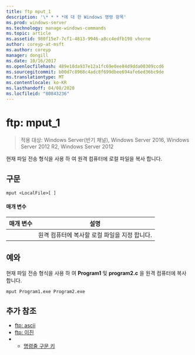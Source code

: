 ```yaml
---
title: ftp mput_1
description: '\* * * *에 대 한 Windows 명령 항목'
ms.prod: windows-server
ms.technology: manage-windows-commands
ms.topic: article
ms.assetid: 980f15e7-7cf1-4813-9946-a8cc4edfb198 vhorne
author: coreyp-at-msft
ms.author: coreyp
manager: dongill
ms.date: 10/16/2017
ms.openlocfilehash: 489e18da937e12a1fc69e0ee84d9dda00309ccd6
ms.sourcegitcommit: b00d7c8968c4adc8f699dbee694afe6ed36bc9de
ms.translationtype: MT
ms.contentlocale: ko-KR
ms.lasthandoff: 04/08/2020
ms.locfileid: "80843236"
---
```

# <a name="ftp-mput_1"></a>ftp: mput_1

>적용 대상: Windows Server(반기 채널), Windows Server 2016, Windows Server 2012 R2, Windows Server 2012

현재 파일 전송 형식을 사용 하 여 원격 컴퓨터에 로컬 파일을 복사 합니다.   
## <a name="syntax"></a>구문  
```  
mput <LocalFile>[ ]  
```  
#### <a name="parameters"></a>매개 변수  

|  매개 변수  |                       설명                        |
|-------------|----------------------------------------------------------|
| <LocalFile> | 원격 컴퓨터에 복사할 로컬 파일을 지정 합니다. |

## <a name="examples"></a><a name=BKMK_Examples></a>예와  
현재 파일 전송 형식을 사용 하 여 **Program1** 및 **program2.c** 을 원격 컴퓨터에 복사 합니다.  
```  
mput Program1.exe Program2.exe  
```  
## <a name="additional-references"></a>추가 참조  
-   [ftp: ascii](ftp-ascii.md)  
-   [ftp: 이진](ftp-binary.md)  
-   - [명령줄 구문 키](command-line-syntax-key.md)  

